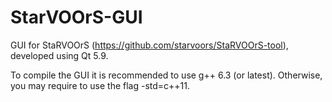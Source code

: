 # StarVOOrS-GUI
GUI for StaRVOOrS (https://github.com/starvoors/StaRVOOrS-tool), developed using Qt 5.9.

To compile the GUI it is recommended to use g++ 6.3 (or latest). Otherwise, you may require to use the flag -std=c++11.


